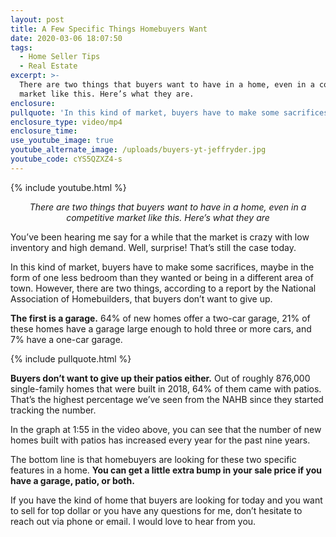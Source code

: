 ```yaml
---
layout: post
title: A Few Specific Things Homebuyers Want
date: 2020-03-06 18:07:50
tags:
  - Home Seller Tips
  - Real Estate
excerpt: >-
  There are two things that buyers want to have in a home, even in a competitive
  market like this. Here’s what they are.
enclosure:
pullquote: 'In this kind of market, buyers have to make some sacrifices.'
enclosure_type: video/mp4
enclosure_time:
use_youtube_image: true
youtube_alternate_image: /uploads/buyers-yt-jeffryder.jpg
youtube_code: cYS5QZXZ4-s
---
```


{% include youtube.html %}

<em><p style="text-align:center">There are two things that buyers want to have in a home, even in a competitive market like this. Here’s what they are</p></em>

You’ve been hearing me say for a while that the market is crazy with low inventory and high demand. Well, surprise\! That’s still the case today.&nbsp;

In this kind of market, buyers have to make some sacrifices, maybe in the form of one less bedroom than they wanted or being in a different area of town. However, there are two things, according to a report by the National Association of Homebuilders, that buyers don’t want to give up.

**The first is a garage.** 64% of new homes offer a two-car garage, 21% of these homes have a garage large enough to hold three or more cars, and 7% have a one-car garage.

{% include pullquote.html %}

**Buyers don’t want to give up their patios either.** Out of roughly 876,000 single-family homes that were built in 2018, 64% of them came with patios. That’s the highest percentage we’ve seen from the NAHB since they started tracking the number.&nbsp;

In the graph at 1:55 in the video above, you can see that the number of new homes built with patios has increased every year for the past nine years.

The bottom line is that homebuyers are looking for these two specific features in a home. **You can get a little extra bump in your sale price if you have a garage, patio, or both.&nbsp;**

If you have the kind of home that buyers are looking for today and you want to sell for top dollar or you have any questions for me, don’t hesitate to reach out via phone or email. I would love to hear from you.

&nbsp;